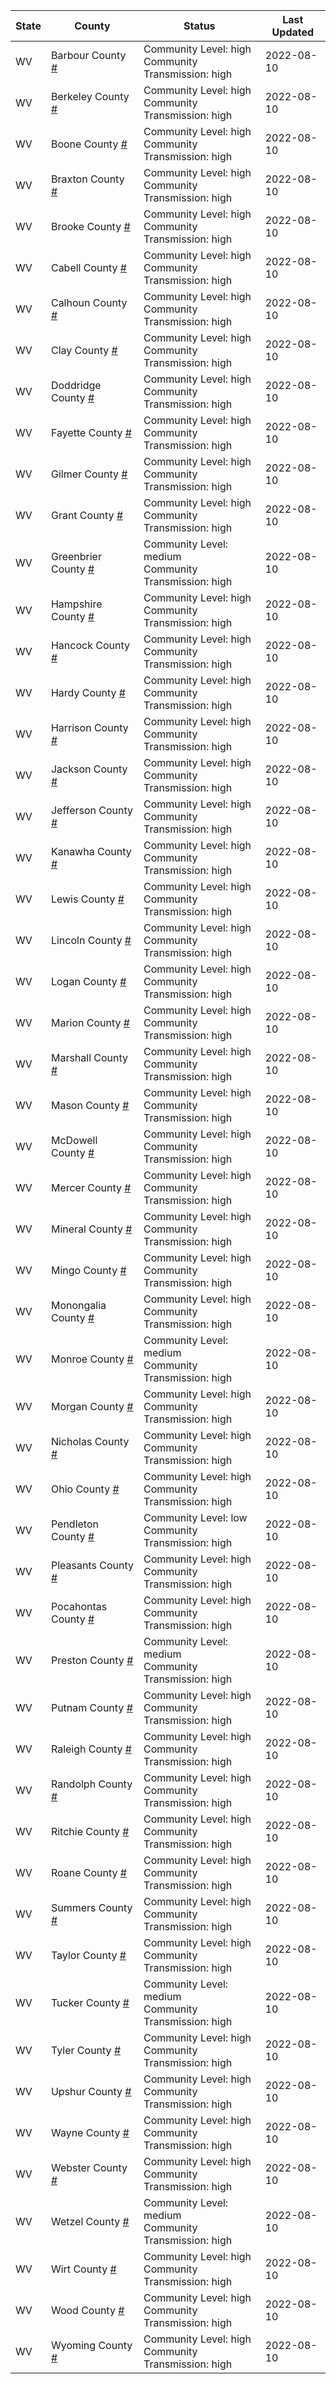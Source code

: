 State | County | Status | Last Updated
--- | --- | --- | --- 
WV | Barbour County <a href="#barbour_county">#</a> | <a name="barbour_county"></a>Community Level: high<br/>Community Transmission: high | 2022-08-10
WV | Berkeley County <a href="#berkeley_county">#</a> | <a name="berkeley_county"></a>Community Level: high<br/>Community Transmission: high | 2022-08-10
WV | Boone County <a href="#boone_county">#</a> | <a name="boone_county"></a>Community Level: high<br/>Community Transmission: high | 2022-08-10
WV | Braxton County <a href="#braxton_county">#</a> | <a name="braxton_county"></a>Community Level: high<br/>Community Transmission: high | 2022-08-10
WV | Brooke County <a href="#brooke_county">#</a> | <a name="brooke_county"></a>Community Level: high<br/>Community Transmission: high | 2022-08-10
WV | Cabell County <a href="#cabell_county">#</a> | <a name="cabell_county"></a>Community Level: high<br/>Community Transmission: high | 2022-08-10
WV | Calhoun County <a href="#calhoun_county">#</a> | <a name="calhoun_county"></a>Community Level: high<br/>Community Transmission: high | 2022-08-10
WV | Clay County <a href="#clay_county">#</a> | <a name="clay_county"></a>Community Level: high<br/>Community Transmission: high | 2022-08-10
WV | Doddridge County <a href="#doddridge_county">#</a> | <a name="doddridge_county"></a>Community Level: high<br/>Community Transmission: high | 2022-08-10
WV | Fayette County <a href="#fayette_county">#</a> | <a name="fayette_county"></a>Community Level: high<br/>Community Transmission: high | 2022-08-10
WV | Gilmer County <a href="#gilmer_county">#</a> | <a name="gilmer_county"></a>Community Level: high<br/>Community Transmission: high | 2022-08-10
WV | Grant County <a href="#grant_county">#</a> | <a name="grant_county"></a>Community Level: high<br/>Community Transmission: high | 2022-08-10
WV | Greenbrier County <a href="#greenbrier_county">#</a> | <a name="greenbrier_county"></a>Community Level: medium<br/>Community Transmission: high | 2022-08-10
WV | Hampshire County <a href="#hampshire_county">#</a> | <a name="hampshire_county"></a>Community Level: high<br/>Community Transmission: high | 2022-08-10
WV | Hancock County <a href="#hancock_county">#</a> | <a name="hancock_county"></a>Community Level: high<br/>Community Transmission: high | 2022-08-10
WV | Hardy County <a href="#hardy_county">#</a> | <a name="hardy_county"></a>Community Level: high<br/>Community Transmission: high | 2022-08-10
WV | Harrison County <a href="#harrison_county">#</a> | <a name="harrison_county"></a>Community Level: high<br/>Community Transmission: high | 2022-08-10
WV | Jackson County <a href="#jackson_county">#</a> | <a name="jackson_county"></a>Community Level: high<br/>Community Transmission: high | 2022-08-10
WV | Jefferson County <a href="#jefferson_county">#</a> | <a name="jefferson_county"></a>Community Level: high<br/>Community Transmission: high | 2022-08-10
WV | Kanawha County <a href="#kanawha_county">#</a> | <a name="kanawha_county"></a>Community Level: high<br/>Community Transmission: high | 2022-08-10
WV | Lewis County <a href="#lewis_county">#</a> | <a name="lewis_county"></a>Community Level: high<br/>Community Transmission: high | 2022-08-10
WV | Lincoln County <a href="#lincoln_county">#</a> | <a name="lincoln_county"></a>Community Level: high<br/>Community Transmission: high | 2022-08-10
WV | Logan County <a href="#logan_county">#</a> | <a name="logan_county"></a>Community Level: high<br/>Community Transmission: high | 2022-08-10
WV | Marion County <a href="#marion_county">#</a> | <a name="marion_county"></a>Community Level: high<br/>Community Transmission: high | 2022-08-10
WV | Marshall County <a href="#marshall_county">#</a> | <a name="marshall_county"></a>Community Level: high<br/>Community Transmission: high | 2022-08-10
WV | Mason County <a href="#mason_county">#</a> | <a name="mason_county"></a>Community Level: high<br/>Community Transmission: high | 2022-08-10
WV | McDowell County <a href="#mcdowell_county">#</a> | <a name="mcdowell_county"></a>Community Level: high<br/>Community Transmission: high | 2022-08-10
WV | Mercer County <a href="#mercer_county">#</a> | <a name="mercer_county"></a>Community Level: high<br/>Community Transmission: high | 2022-08-10
WV | Mineral County <a href="#mineral_county">#</a> | <a name="mineral_county"></a>Community Level: high<br/>Community Transmission: high | 2022-08-10
WV | Mingo County <a href="#mingo_county">#</a> | <a name="mingo_county"></a>Community Level: high<br/>Community Transmission: high | 2022-08-10
WV | Monongalia County <a href="#monongalia_county">#</a> | <a name="monongalia_county"></a>Community Level: high<br/>Community Transmission: high | 2022-08-10
WV | Monroe County <a href="#monroe_county">#</a> | <a name="monroe_county"></a>Community Level: medium<br/>Community Transmission: high | 2022-08-10
WV | Morgan County <a href="#morgan_county">#</a> | <a name="morgan_county"></a>Community Level: high<br/>Community Transmission: high | 2022-08-10
WV | Nicholas County <a href="#nicholas_county">#</a> | <a name="nicholas_county"></a>Community Level: high<br/>Community Transmission: high | 2022-08-10
WV | Ohio County <a href="#ohio_county">#</a> | <a name="ohio_county"></a>Community Level: high<br/>Community Transmission: high | 2022-08-10
WV | Pendleton County <a href="#pendleton_county">#</a> | <a name="pendleton_county"></a>Community Level: low<br/>Community Transmission: high | 2022-08-10
WV | Pleasants County <a href="#pleasants_county">#</a> | <a name="pleasants_county"></a>Community Level: high<br/>Community Transmission: high | 2022-08-10
WV | Pocahontas County <a href="#pocahontas_county">#</a> | <a name="pocahontas_county"></a>Community Level: high<br/>Community Transmission: high | 2022-08-10
WV | Preston County <a href="#preston_county">#</a> | <a name="preston_county"></a>Community Level: medium<br/>Community Transmission: high | 2022-08-10
WV | Putnam County <a href="#putnam_county">#</a> | <a name="putnam_county"></a>Community Level: high<br/>Community Transmission: high | 2022-08-10
WV | Raleigh County <a href="#raleigh_county">#</a> | <a name="raleigh_county"></a>Community Level: high<br/>Community Transmission: high | 2022-08-10
WV | Randolph County <a href="#randolph_county">#</a> | <a name="randolph_county"></a>Community Level: high<br/>Community Transmission: high | 2022-08-10
WV | Ritchie County <a href="#ritchie_county">#</a> | <a name="ritchie_county"></a>Community Level: high<br/>Community Transmission: high | 2022-08-10
WV | Roane County <a href="#roane_county">#</a> | <a name="roane_county"></a>Community Level: high<br/>Community Transmission: high | 2022-08-10
WV | Summers County <a href="#summers_county">#</a> | <a name="summers_county"></a>Community Level: high<br/>Community Transmission: high | 2022-08-10
WV | Taylor County <a href="#taylor_county">#</a> | <a name="taylor_county"></a>Community Level: high<br/>Community Transmission: high | 2022-08-10
WV | Tucker County <a href="#tucker_county">#</a> | <a name="tucker_county"></a>Community Level: medium<br/>Community Transmission: high | 2022-08-10
WV | Tyler County <a href="#tyler_county">#</a> | <a name="tyler_county"></a>Community Level: high<br/>Community Transmission: high | 2022-08-10
WV | Upshur County <a href="#upshur_county">#</a> | <a name="upshur_county"></a>Community Level: high<br/>Community Transmission: high | 2022-08-10
WV | Wayne County <a href="#wayne_county">#</a> | <a name="wayne_county"></a>Community Level: high<br/>Community Transmission: high | 2022-08-10
WV | Webster County <a href="#webster_county">#</a> | <a name="webster_county"></a>Community Level: high<br/>Community Transmission: high | 2022-08-10
WV | Wetzel County <a href="#wetzel_county">#</a> | <a name="wetzel_county"></a>Community Level: medium<br/>Community Transmission: high | 2022-08-10
WV | Wirt County <a href="#wirt_county">#</a> | <a name="wirt_county"></a>Community Level: high<br/>Community Transmission: high | 2022-08-10
WV | Wood County <a href="#wood_county">#</a> | <a name="wood_county"></a>Community Level: high<br/>Community Transmission: high | 2022-08-10
WV | Wyoming County <a href="#wyoming_county">#</a> | <a name="wyoming_county"></a>Community Level: high<br/>Community Transmission: high | 2022-08-10
